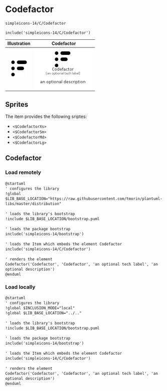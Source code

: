 # Codefactor


```text
simpleicons-14/C/Codefactor
```

```text
include('simpleicons-14/C/Codefactor')
```



| Illustration | Codefactor |
| :---: | :---: |
| ![illustration for Illustration](../../simpleicons-14/C/Codefactor.png) | ![illustration for Codefactor](../../simpleicons-14/C/Codefactor.Local.png) |



## Sprites
The item provides the following sriptes:

- `<$CodefactorXs>`
- `<$CodefactorSm>`
- `<$CodefactorMd>`
- `<$CodefactorLg>`





## Codefactor

### Load remotely
```plantuml
@startuml
' configures the library
!global $LIB_BASE_LOCATION="https://raw.githubusercontent.com/tmorin/plantuml-libs/master/distribution"

' loads the library's bootstrap
!include $LIB_BASE_LOCATION/bootstrap.puml

' loads the package bootstrap
include('simpleicons-14/bootstrap')

' loads the Item which embeds the element Codefactor
include('simpleicons-14/C/Codefactor')

' renders the element
Codefactor('Codefactor', 'Codefactor', 'an optional tech label', 'an optional description')
@enduml
```

### Load locally
```plantuml
@startuml
' configures the library
!global $INCLUSION_MODE="local"
!global $LIB_BASE_LOCATION="../.."

' loads the library's bootstrap
!include $LIB_BASE_LOCATION/bootstrap.puml

' loads the package bootstrap
include('simpleicons-14/bootstrap')

' loads the Item which embeds the element Codefactor
include('simpleicons-14/C/Codefactor')

' renders the element
Codefactor('Codefactor', 'Codefactor', 'an optional tech label', 'an optional description')
@enduml
```


